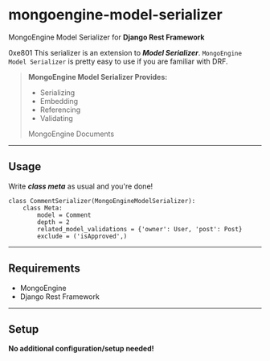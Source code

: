 mongoengine-model-serializer
======================
 
MongoEngine Model Serializer for **Django Rest Framework**
 
0xe801 This serializer is an extension to ***Model Serializer***.
`MongoEngine Model Serializer` is pretty easy to use if you are familiar with DRF.
 
> <i class="icon-right-open"></i>**MongoEngine Model Serializer Provides:**
> 
>  - Serializing
>  - Embedding
>  - Referencing
>  - Validating
>
> MongoEngine Documents
 
----------
<i class="icon-wrench"></i>Usage
---------
Write ***class meta*** as usual and you're done!
```
class CommentSerializer(MongoEngineModelSerializer):
    class Meta:
        model = Comment
        depth = 2
        related_model_validations = {'owner': User, 'post': Post}
        exclude = ('isApproved',)
```
 
----------
<i class="icon-download"></i>Requirements
---------
 
 - MongoEngine
 - Django Rest Framework
 
---------
<i class="icon-cog"></i> Setup
---------
**No additional configuration/setup needed!**

